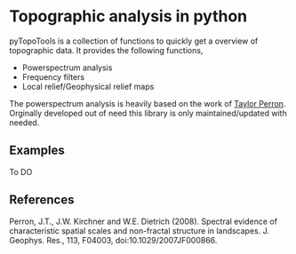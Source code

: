 Topographic analysis in python
================================

pyTopoTools is a collection of functions to quickly get a overview of topographic data. It provides the following functions,

* Powerspectrum analysis
* Frequency filters
* Local relief/Geophysical relief maps

The powerspectrum analysis is heavily based on the work of [Taylor Perron](http://web.mit.edu/perron/www/perron.html).
Orginally developed out of need this library is only maintained/updated with needed.


Examples
-----------------

To DO


References
-----------
Perron, J.T., J.W. Kirchner and W.E. Dietrich (2008). Spectral evidence of characteristic spatial scales and non-fractal structure in landscapes. J. Geophys. Res., 113, F04003, doi:10.1029/2007JF000866.
